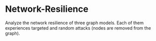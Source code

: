 # Network-Resilience
Analyze the network resilience of three graph models. Each of them experiences targeted and random attacks (nodes are removed from the graph).

